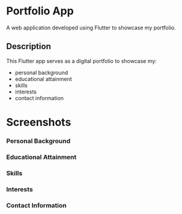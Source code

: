 # Portfolio App
A web application developed using Flutter to showcase my portfolio.

## Description
This Flutter app serves as a digital portfolio to showcase my:
- personal background
- educational attainment
- skills
- interests
- contact information

# Screenshots
### Personal Background
### Educational Attainment
### Skills
### Interests
### Contact Information
